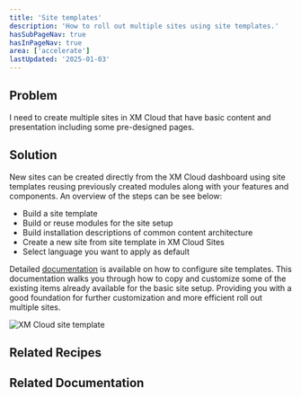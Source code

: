 ```yaml
---
title: 'Site templates'
description: 'How to roll out multiple sites using site templates.'
hasSubPageNav: true
hasInPageNav: true
area: ['accelerate']
lastUpdated: '2025-01-03'
---
```


## Problem

I need to create multiple sites in XM Cloud that have basic content and presentation including some pre-designed pages.

## Solution

New sites can be created directly from the XM Cloud dashboard using site templates reusing previously created modules along with your features and components. An overview of the steps can be see below:

- Build a site template
- Build or reuse modules for the site setup
- Build installation descriptions of common content architecture
- Create a new site from site template in XM Cloud Sites
- Select language you want to apply as default

Detailed [documentation](https://doc.sitecore.com/xmc/en/developers/xm-cloud/create-a-site-template-for-the-xm-cloud-dashboard.html) is available on how to configure site templates. This documentation walks you through how to copy and customize some of the existing items already available for the basic site setup. Providing you with a good foundation for further customization and more efficient roll out multiple sites.

<img src="/images/learn/accelerate/xm-cloud/site-templates-1.png" alt="XM Cloud site template" />

## Related Recipes

<Row columns={2}>
  <Link title="Creating a site" link="/learn/accelerate/xm-cloud/pre-development/sprint-zero/creating-a-site" />
  <Link title="Site management" link="/learn/accelerate/xm-cloud/pre-development/project-architecture/site-management" />
</Row>

## Related Documentation

<Row columns={2}>
  <Link title="Create a site template for the XM Cloud Dashboard" link="https://doc.sitecore.com/xmc/en/developers/xm-cloud/create-a-site-template-for-the-xm-cloud-dashboard.html" />
</Row>
